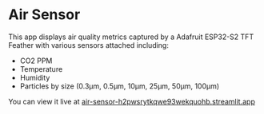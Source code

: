 # Air Sensor

This app displays air quality metrics captured by a Adafruit ESP32-S2 TFT Feather with various sensors attached including:
- CO2 PPM
- Temperature
- Humidity
- Particles by size (0.3μm, 0.5μm, 10μm, 25μm, 50μm, 100μm)

You can view it live at [air-sensor-h2pwsrytkqwe93wekquohb.streamlit.app](https://air-sensor-h2pwsrytkqwe93wekquohb.streamlit.app/)